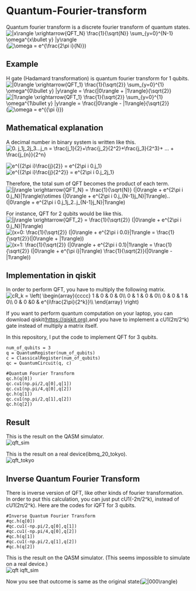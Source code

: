 # Quantum-Fourier-transform
Quantum fourier transform is a discrete fourier transform of quantum states.  
<img src="https://latex.codecogs.com/gif.latex?|x\rangle&space;\xrightarrow{QFT_N}&space;\frac{1}{\sqrt{N}}&space;\sum_{y=0}^{N-1}&space;\omega^{x\bullet&space;y}&space;|y\rangle" title="|x\rangle \xrightarrow{QFT_N} \frac{1}{\sqrt{N}} \sum_{y=0}^{N-1} \omega^{x\bullet y} |y\rangle" />  
(<img src="https://latex.codecogs.com/gif.latex?\omega&space;=&space;e^{\frac{2\pi&space;i}{N}}" title="\omega = e^{\frac{2\pi i}{N}}" />)

## Example
H gate (Hadamard transformation) is quantum fourier transform for 1 qubits.  
<img src="https://latex.codecogs.com/gif.latex?|0\rangle&space;\xrightarrow{QFT_1}&space;\frac{1}{\sqrt{2}}&space;\sum_{y=0}^{1}&space;\omega^{0\bullet&space;y}&space;|y\rangle&space;=&space;\frac{|0\rangle&space;&plus;&space;|1\rangle}{\sqrt{2}}" title="|0\rangle \xrightarrow{QFT_1} \frac{1}{\sqrt{2}} \sum_{y=0}^{1} \omega^{0\bullet y} |y\rangle = \frac{|0\rangle + |1\rangle}{\sqrt{2}}" />  
<img src="https://latex.codecogs.com/gif.latex?|1\rangle&space;\xrightarrow{QFT_1}&space;\frac{1}{\sqrt{2}}&space;\sum_{y=0}^{1}&space;\omega^{1\bullet&space;y}&space;|y\rangle&space;=&space;\frac{|0\rangle&space;-&space;|1\rangle}{\sqrt{2}}" title="|1\rangle \xrightarrow{QFT_1} \frac{1}{\sqrt{2}} \sum_{y=0}^{1} \omega^{1\bullet y} |y\rangle = \frac{|0\rangle - |1\rangle}{\sqrt{2}}" />  
(<img src="https://latex.codecogs.com/gif.latex?\omega&space;=&space;e^{{\pi&space;i}}" title="\omega = e^{{\pi i}}" />)  

## Mathematical explanation  
A decimal number in binary system is written like this.  
<img src="https://latex.codecogs.com/gif.latex?0.&space;j_1j_2j_3...j_n&space;=&space;\frac{j_1}{2}&plus;\frac{j_2}{2^2}&plus;\frac{j_3}{2^3}&plus;&space;...&space;&plus;&space;\frac{j_{n}}{2^n}" title="0. j_1j_2j_3...j_n = \frac{j_1}{2}+\frac{j_2}{2^2}+\frac{j_3}{2^3}+ ... + \frac{j_{n}}{2^n}" />  

<img src="https://latex.codecogs.com/gif.latex?e^{{2\pi&space;i}\frac{j}{2}}&space;=&space;e^{2\pi&space;i&space;0.j_1}" title="e^{{2\pi i}\frac{j}{2}} = e^{2\pi i 0.j_1}" />   
<img src="https://latex.codecogs.com/gif.latex?e^{{2\pi&space;i}\frac{j}{2^2}}&space;=&space;e^{2\pi&space;i&space;0.j_2j_1}" title="e^{{2\pi i}\frac{j}{2^2}} = e^{2\pi i 0.j_2j_1}" />  

Therefore, the total sum of QFT becomes the product of each term.  
<img src="https://latex.codecogs.com/gif.latex?|j\rangle&space;\xrightarrow{QFT_N}&space;=&space;\frac{1}{\sqrt{N}}&space;(|0\rangle&space;&plus;&space;e^{2\pi&space;i&space;0.j_N}|1\rangle)\otimes&space;(|0\rangle&space;&plus;&space;e^{2\pi&space;i&space;0.j_{N-1}j_N}|1\rangle)..&space;(|0\rangle&space;&plus;&space;e^{2\pi&space;i&space;0.j_1j_2..j_{N-1}j_N}|1\rangle)" title="|j\rangle \xrightarrow{QFT_N} = \frac{1}{\sqrt{N}} (|0\rangle + e^{2\pi i 0.j_N}|1\rangle)\otimes (|0\rangle + e^{2\pi i 0.j_{N-1}j_N}|1\rangle).. (|0\rangle + e^{2\pi i 0.j_1j_2..j_{N-1}j_N}|1\rangle)" />    
 
For instance, QFT for 2 qubits would be like this.  
<img src="https://latex.codecogs.com/gif.latex?|j\rangle&space;\xrightarrow{QFT_2}&space;=&space;\frac{1}{\sqrt{2}}&space;(|0\rangle&space;&plus;&space;e^{2\pi&space;i&space;0.j_N}|1\rangle)" title="|j\rangle \xrightarrow{QFT_2} = \frac{1}{\sqrt{2}} (|0\rangle + e^{2\pi i 0.j_N}|1\rangle)" />  
<img src="https://latex.codecogs.com/gif.latex?(x=0:&space;\frac{1}{\sqrt{2}}&space;(|0\rangle&space;&plus;&space;e^{2\pi&space;i&space;0.0}|1\rangle&space;=&space;\frac{1}{\sqrt{2}}(|0\rangle&space;&plus;&space;|1\rangle))" title="(x=0: \frac{1}{\sqrt{2}} (|0\rangle + e^{2\pi i 0.0}|1\rangle = \frac{1}{\sqrt{2}}(|0\rangle + |1\rangle))" />  
<img src="https://latex.codecogs.com/gif.latex?(x=1:&space;\frac{1}{\sqrt{2}}&space;(|0\rangle&space;&plus;&space;e^{2\pi&space;i&space;0.1}|1\rangle&space;=&space;\frac{1}{\sqrt{2}}&space;(|0\rangle&space;&plus;&space;e^{\pi&space;i}|1\rangle)&space;\frac{1}{\sqrt{2}}(|0\rangle&space;-&space;|1\rangle))" title="(x=1: \frac{1}{\sqrt{2}} (|0\rangle + e^{2\pi i 0.1}|1\rangle = \frac{1}{\sqrt{2}} (|0\rangle + e^{\pi i}|1\rangle) \frac{1}{\sqrt{2}}(|0\rangle - |1\rangle))" /> 

## Implementation in qiskit   

In order to perform QFT, you have to multiply the following matrix.  
<img src="https://latex.codecogs.com/gif.latex?cR_k&space;=&space;\left(&space;\begin{array}{cccc}&space;1&space;&&space;0&space;&&space;0&space;&&space;0\\&space;0&space;&&space;1&space;&&space;0&space;&&space;0\\&space;0&space;&&space;0&space;&&space;1&space;&&space;0\\&space;0&space;&&space;0&space;&0&space;&&space;e^{i\frac{2\pi}{2^k}}\\&space;\end{array}&space;\right)" title="cR_k = \left( \begin{array}{cccc} 1 & 0 & 0 & 0\\ 0 & 1 & 0 & 0\\ 0 & 0 & 1 & 0\\ 0 & 0 &0 & e^{i\frac{2\pi}{2^k}}\\ \end{array} \right)" />  

If you want to perform quantum computation on your laptop, you can download qiskit(https://qiskit.org),and you have to implement a cU1(2π/2^k) gate instead of multiply a matrix itself.    

In this repository, I put the code to implement QFT for 3 qubits.  

```
num_of_qubits = 3
q = QuantumRegister(num_of_qubits)
c = ClassicalRegister(num_of_qubits)
qc = QuantumCircuit(q, c)

#Quantum Fourier Transform
qc.h(q[0])
qc.cu1(np.pi/2,q[0],q[1])
qc.cu1(np.pi/4,q[0],q[2])
qc.h(q[1])
qc.cu1(np.pi/2,q[1],q[2])
qc.h(q[2])
```  
## Result  
This is the result on the QASM simulator.  
![qft_sim](https://user-images.githubusercontent.com/45162150/50752911-31697c80-1293-11e9-8fb1-6f7bc9ab4739.png)

This is the result on a real device(ibmq_20_tokyo).  
![qft_tokyo](https://user-images.githubusercontent.com/45162150/50752939-4c3bf100-1293-11e9-9165-1b9d0622dc1b.png)  

## Inverse Quantum Fourier Transform  
There is inverse version of QFT, like other kinds of fourier transformation.  
In order to put this calculation, you can just put cU1(-2π/2^k), instead of cU1(2π/2^k).  Here are the codes for iQFT for 3 qubits.  
```
#Inverse Quantum Fourier Transform
#qc.h(q[0])
#qc.cu1(-np.pi/2,q[0],q[1])
#qc.cu1(-np.pi/4,q[0],q[2])
#qc.h(q[1])
#qc.cu1(-np.pi/2,q[1],q[2])
#qc.h(q[2])
```  

This is the result on the QASM simulator. (This seems impossible to simulate on a real device.)  
![qft iqft_sim](https://user-images.githubusercontent.com/45162150/50753096-fae03180-1293-11e9-8765-95402b69ca0b.png)  

Now you see that outcome is same as the original state(<img src="https://latex.codecogs.com/gif.latex?|000\rangle" title="|000\rangle" />)


